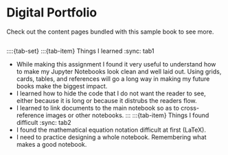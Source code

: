 # Digital Portfolio

Check out the content pages bundled with this sample book to see more.

```{tableofcontents}
```
::::{tab-set}
:::{tab-item} Things I learned
:sync: tab1
- While making this assignment I found it very useful to understand how to make my Jupyter Notebooks look clean and well laid out. Using grids, cards, tables, and references will go a long way in making my future books make the biggest impact.
- I learned how to hide the code that I do not want the reader to see, either because it is long or because it distrubs the readers flow.
- I learned to link documents to the main notebook so as to cross-reference images or other notebooks.
:::
:::{tab-item} Things I found difficult
:sync: tab2
- I found the mathematical equation notation difficult at first (LaTeX).
- I need to practice designing a whole notebook. Remembering what makes a good notebook.